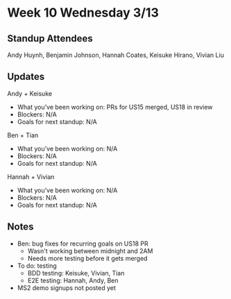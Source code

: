 # Week 10 Wednesday 3/13

## Standup Attendees
Andy Huynh, Benjamin Johnson, Hannah Coates, Keisuke Hirano, Vivian Liu

## Updates

Andy + Keisuke
- What you’ve been working on: PRs for US15 merged, US18 in review
- Blockers: N/A
- Goals for next standup: N/A

Ben + Tian
- What you’ve been working on: N/A
- Blockers: N/A
- Goals for next standup:  N/A

Hannah + Vivian
- What you’ve been working on: N/A
- Blockers: N/A
- Goals for next standup:  N/A

## Notes

- Ben: bug fixes for recurring goals on US18 PR
  - Wasn't working between midnight and 2AM
  - Needs more testing before it gets merged
- To do: testing
  - BDD testing: Keisuke, Vivian, Tian
  - E2E testing: Hannah, Andy, Ben
- MS2 demo signups not posted yet
